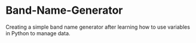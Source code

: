 # Band-Name-Generator
Creating a simple band name generator after learning how to use variables in Python to manage data.
